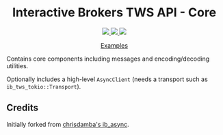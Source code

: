 <h1 align="center">Interactive Brokers TWS API - Core</h1>
<p align="center">
	<a href="https://crates.io/crates/ib_tws_core">
		<img src="https://img.shields.io/crates/v/ib_tws_core" />
    </a>
	<a href="https://docs.rs/ib_tws_core">
		<img src="https://img.shields.io/badge/docs.rs-ib_tws_core-rs" />
    </a>
	<img src="https://img.shields.io/crates/l/ib_tws_core" />
</p>
<p align="center">
	<a href="https://github.com/fourbytes/ib_tws_rs/tree/main/crates/ib_tws_tokio/examples">Examples</a>
    <!-- &nbsp;&bull;&nbsp; --!>
</p>

Contains core components including messages and encoding/decoding utilities. 

Optionally includes a high-level `AsyncClient` (needs a transport such as `ib_tws_tokio::Transport`).

## Credits
Initially forked from [chrisdamba's ib_async](https://github.com/chrisdamba/ib_async).
